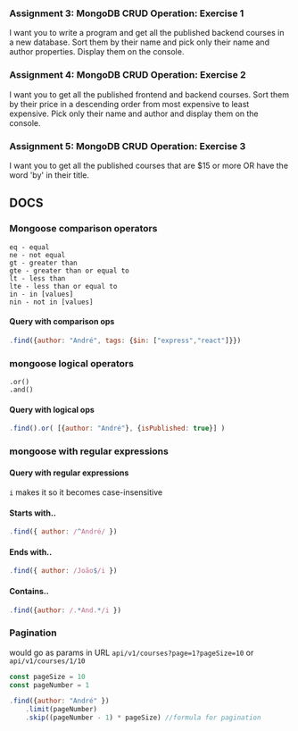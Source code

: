 ### Assignment 3: MongoDB CRUD Operation: Exercise 1
I want you to write a program and get all the published backend courses in a new database. Sort them by their name and pick only their name and author properties. Display them on the console.

### Assignment 4: MongoDB CRUD Operation: Exercise 2
I want you to get all the published frontend and backend courses. Sort them by their price in a descending order from most expensive to least expensive. Pick only their name and author and display them on the console.

### Assignment 5: MongoDB CRUD Operation: Exercise 3
I want you to get all the published courses that are $15 or more OR have the word 'by' in their title.

## DOCS
### Mongoose comparison operators
    eq - equal
    ne - not equal
    gt - greater than
    gte - greater than or equal to
    lt - less than
    lte - less than or equal to
    in - in [values]
    nin - not in [values]

#### Query with comparison ops
```js
.find({author: "André", tags: {$in: ["express","react"]}})
```

### mongoose logical operators
    .or()
    .and()

#### Query with logical ops
```js
.find().or( [{author: "André"}, {isPublished: true}] )
```

### mongoose with regular expressions
#### Query with regular expressions
`i` makes it so it becomes case-insensitive
#### Starts with..
```js
.find({ author: /^André/ })
```

#### Ends with..
```js
.find({ author: /João$/i })
```

#### Contains..
```js
.find({author: /.*And.*/i })
```

### Pagination
would go as params in URL `api/v1/courses?page=1?pageSize=10` or `api/v1/courses/1/10`

```js
const pageSize = 10
const pageNumber = 1

.find({author: "André" })
    .limit(pageNumber)
    .skip((pageNumber - 1) * pageSize) //formula for pagination
```
